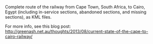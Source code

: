 Complete route of the railway from Cape Town, South Africa, to Cairo, Egypt (including in-service sections, abandoned sections, and missing sections), as KML files.

For more info, see this blog post:
http://greenash.net.au/thoughts/2013/08/current-state-of-the-cape-to-cairo-railway/
